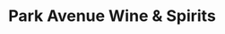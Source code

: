---
title: "Park Avenue Wine & Spirits"
url: /banff/park-avenue-wine-und-spirits/
shop: Spirituosen
---